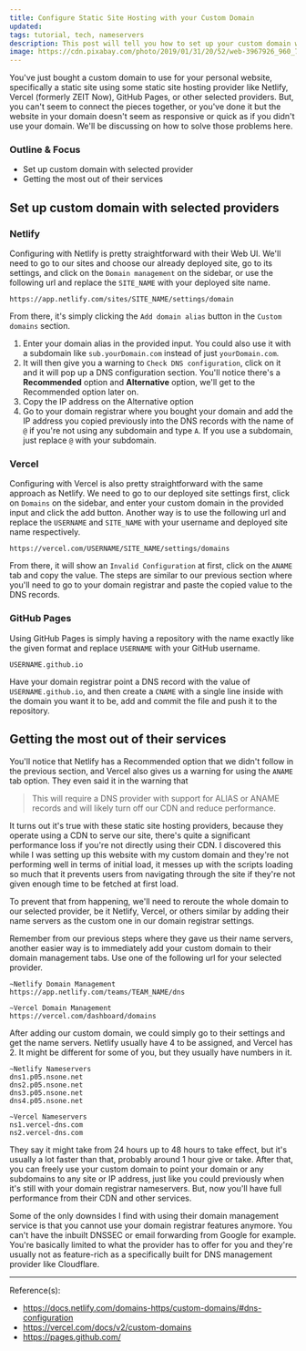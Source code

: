 ```yaml
---
title: Configure Static Site Hosting with your Custom Domain
updated:
tags: tutorial, tech, nameservers
description: This post will tell you how to set up your custom domain with your selected static site hosting like Netlify, Vercel, or Pages while using their services at the fullest.
image: https://cdn.pixabay.com/photo/2019/01/31/20/52/web-3967926_960_720.jpg
---
```


You've just bought a custom domain to use for your personal website, specifically a static site using some static site hosting provider like Netlify, Vercel (formerly ZEIT Now), GitHub Pages, or other selected providers. But, you can't seem to connect the pieces together, or you've done it but the website in your domain doesn't seem as responsive or quick as if you didn't use your domain. We'll be discussing on how to solve those problems here.

<section id="objective" class="info-box">
    <h3>Outline & Focus</h3>
    <ul>
        <li>Set up custom domain with selected provider</li>
        <li>Getting the most out of their services</li>
    </ul>
</section>

## Set up custom domain with selected providers

### Netlify

Configuring with Netlify is pretty straightforward with their Web UI. We'll need to go to our sites and choose our already deployed site, go to its settings, and click on the `Domain management` on the sidebar, or use the following url and replace the `SITE_NAME` with your deployed site name.

```
https://app.netlify.com/sites/SITE_NAME/settings/domain
```

From there, it's simply clicking the `Add domain alias` button in the `Custom domains` section.

1. Enter your domain alias in the provided input. You could also use it with a subdomain like `sub.yourDomain.com` instead of just `yourDomain.com`.
2. It will then give you a warning to `Check DNS configuration`, click on it and it will pop up a DNS configuration section. You'll notice there's a **Recommended** option and **Alternative** option, we'll get to the Recommended option later on.
3. Copy the IP address on the Alternative option
4. Go to your domain registrar where you bought your domain and add the IP address you copied previously into the DNS records with the name of `@` if you're not using any subdomain and type `A`. If you use a subdomain, just replace `@` with your subdomain.

### Vercel

Configuring with Vercel is also pretty straightforward with the same approach as Netlify. We need to go to our deployed site settings first, click on `Domains` on the sidebar, and enter your custom domain in the provided input and click the add button. Another way is to use the following url and replace the `USERNAME` and `SITE_NAME` with your username and deployed site name respectively.

```
https://vercel.com/USERNAME/SITE_NAME/settings/domains
```

From there, it will show an `Invalid Configuration` at first, click on the `ANAME` tab and copy the value. The steps are similar to our previous section where you'll need to go to your domain registrar and paste the copied value to the DNS records.

### GitHub Pages

Using GitHub Pages is simply having a repository with the name exactly like the given format and replace `USERNAME` with your GitHub username.

```
USERNAME.github.io
```

Have your domain registrar point a DNS record with the value of `USERNAME.github.io`, and then create a `CNAME` with a single line inside with the domain you want it to be, add and commit the file and push it to the repository.

## Getting the most out of their services

You'll notice that Netlify has a Recommended option that we didn't follow in the previous section, and Vercel also gives us a warning for using the `ANAME` tab option. They even said it in the warning that

> This will require a DNS provider with support for ALIAS or ANAME records and will likely turn off our CDN and reduce performance.

It turns out it's true with these static site hosting providers, because they operate using a CDN to serve our site, there's quite a significant performance loss if you're not directly using their CDN. I discovered this while I was setting up this website with my custom domain and they're not performing well in terms of initial load, it messes up with the scripts loading so much that it prevents users from navigating through the site if they're not given enough time to be fetched at first load.

To prevent that from happening, we'll need to reroute the whole domain to our selected provider, be it Netlify, Vercel, or others similar by adding their name servers as the custom one in our domain registrar settings.

Remember from our previous steps where they gave us their name servers, another easier way is to immediately add your custom domain to their domain management tabs. Use one of the following url for your selected provider.

```
~Netlify Domain Management
https://app.netlify.com/teams/TEAM_NAME/dns
```

```
~Vercel Domain Management
https://vercel.com/dashboard/domains
```

After adding our custom domain, we could simply go to their settings and get the name servers. Netlify usually have 4 to be assigned, and Vercel has 2. It might be different for some of you, but they usually have numbers in it.

```
~Netlify Nameservers
dns1.p05.nsone.net
dns2.p05.nsone.net
dns3.p05.nsone.net
dns4.p05.nsone.net
```

```
~Vercel Nameservers
ns1.vercel-dns.com
ns2.vercel-dns.com
```

They say it might take from 24 hours up to 48 hours to take effect, but it's usually a lot faster than that, probably around 1 hour give or take. After that, you can freely use your custom domain to point your domain or any subdomains to any site or IP address, just like you could previously when it's still with your domain registrar nameservers. But, now you'll have full performance from their CDN and other services.

Some of the only downsides I find with using their domain management service is that you cannot use your domain registrar features anymore. You can't have the inbuilt DNSSEC or email forwarding from Google for example. You're basically limited to what the provider has to offer for you and they're usually not as feature-rich as a specifically built for DNS management provider like Cloudflare.

---
Reference(s):

- <https://docs.netlify.com/domains-https/custom-domains/#dns-configuration>
- <https://vercel.com/docs/v2/custom-domains>
- <https://pages.github.com/>

